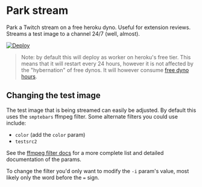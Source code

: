 # Park stream

Park a Twitch stream on a free heroku dyno. Useful for extension reviews. Streams a test image to a channel 24/7 (well, almost).

[![Deploy](https://www.herokucdn.com/deploy/button.svg)](https://heroku.com/deploy?template=https://github.com/sparkaccounts/park-stream)

> Note: by default this will deploy as worker on heroku's free tier. This means that it will restart every 24 hours, however it is not affected by the "hybernation" of free dynos. It will however consume [free dyno hours](https://devcenter.heroku.com/articles/free-dyno-hours).

## Changing the test image

The test image that is being streamed can easily be adjusted. By default this uses the `smptebars` ffmpeg filter. Some alternate filters you could use include:

- `color` (add the `color` param)
- `testsrc2`

See the [ffmpeg filter docs](https://ffmpeg.org/ffmpeg-filters.html#allrgb_002c-allyuv_002c-color_002c-haldclutsrc_002c-nullsrc_002c-pal75bars_002c-pal100bars_002c-rgbtestsrc_002c-smptebars_002c-smptehdbars_002c-testsrc_002c-testsrc2_002c-yuvtestsrc) for a more complete list and detailed documentation of the params.

To change the filter you'd only want to modify the `-i` param's value, most likely only the word before the `=` sign.

